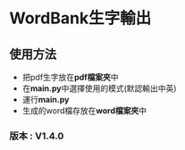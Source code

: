 # WordBank生字輸出
## 使用方法
* 把pdf生字放在**pdf檔案夾**中
* 在**main.py**中選擇使用的模式(默認輸出中英)
* 運行**main.py**
* 生成的word檔存放在**word檔案夾**中
### 版本 : V1.4.0